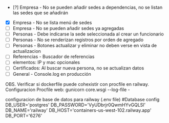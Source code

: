 * [?] Empresa - No se pueden añadir sedes a dependencias, no se listan las sedes que se añadirán
* [X] Empresa - No se lista menú de sedes
* [ ] Empresa - No se pueden añadir sedes ya agregadas
* [ ] Personas - Debe indicarse la sede seleccionada al crear un funcionario
* [ ] Personas - No se renderizan registros por orden de agregado
* [ ] Personas - Botones actualizar y eliminar no deben verse en vista de actualizacion
* [ ] Referencias - Buscador de referencias
* [ ] elementos: IP y mac opcionales
* [ ] Certificados: Al buscar nueva persona, no se actualizan datos
* [ ] General - Console.log en producción

OBS. Verificar si dockerfile puede cohexistir con procfile en railway.
Configuracion Procfile
web: gunicorn core.wsgi --log-file -

configuracion de base de datos para railway (.env file)
#Database config
DB_USER='postgres'
DB_PASSWORD='VyUDbrjr0QwmHYvGQLSl'
DB_NAME='railway'
DB_HOST='containers-us-west-102.railway.app'
DB_PORT='6276'
